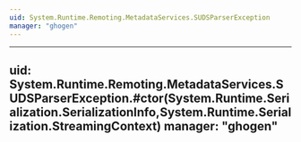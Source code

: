 ```yaml
---
uid: System.Runtime.Remoting.MetadataServices.SUDSParserException
manager: "ghogen"
---
```


---
uid: System.Runtime.Remoting.MetadataServices.SUDSParserException.#ctor(System.Runtime.Serialization.SerializationInfo,System.Runtime.Serialization.StreamingContext)
manager: "ghogen"
---
